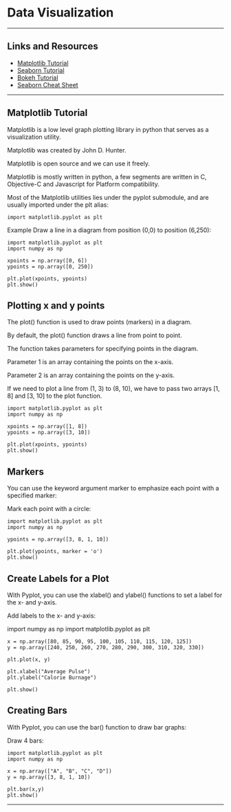 # Data Visualization

<hr>

## Links and Resources

- [Matplotlib Tutorial](https://github.com/rougier/matplotlib-tutorial)
- [Seaborn Tutorial](https://seaborn.pydata.org/tutorial.html)
- [Bokeh Tutorial](https://mybinder.org/v2/gh/bokeh/bokeh-notebooks/master?filepath=tutorial%2F00%20-%20Introduction%20and%20Setup.ipynb)
- [Seaborn Cheat Sheet](chrome-extension://efaidnbmnnnibpcajpcglclefindmkaj/https://s3.amazonaws.com/assets.datacamp.com/blog_assets/Python_Seaborn_Cheat_Sheet.pdf)

<hr>

## Matplotlib Tutorial

Matplotlib is a low level graph plotting library in python that serves as a visualization utility.

Matplotlib was created by John D. Hunter.

Matplotlib is open source and we can use it freely.

Matplotlib is mostly written in python, a few segments are written in C, Objective-C and Javascript for Platform compatibility.

Most of the Matplotlib utilities lies under the pyplot submodule, and are usually imported under the plt alias:

    import matplotlib.pyplot as plt

Example Draw a line in a diagram from position (0,0) to position (6,250):

    import matplotlib.pyplot as plt
    import numpy as np

    xpoints = np.array([0, 6])
    ypoints = np.array([0, 250])

    plt.plot(xpoints, ypoints)
    plt.show()

## Plotting x and y points

The plot() function is used to draw points (markers) in a diagram.

By default, the plot() function draws a line from point to point.

The function takes parameters for specifying points in the diagram.

Parameter 1 is an array containing the points on the x-axis.

Parameter 2 is an array containing the points on the y-axis.

If we need to plot a line from (1, 3) to (8, 10), we have to pass two arrays [1, 8] and [3, 10] to the plot function.

    import matplotlib.pyplot as plt
    import numpy as np

    xpoints = np.array([1, 8])
    ypoints = np.array([3, 10])

    plt.plot(xpoints, ypoints)
    plt.show()

## Markers

You can use the keyword argument marker to emphasize each point with a specified marker:

Mark each point with a circle:

    import matplotlib.pyplot as plt
    import numpy as np

    ypoints = np.array([3, 8, 1, 10])

    plt.plot(ypoints, marker = 'o')
    plt.show()

## Create Labels for a Plot

With Pyplot, you can use the xlabel() and ylabel() functions to set a label for the x- and y-axis.

Add labels to the x- and y-axis:

import numpy as np
import matplotlib.pyplot as plt

    x = np.array([80, 85, 90, 95, 100, 105, 110, 115, 120, 125])
    y = np.array([240, 250, 260, 270, 280, 290, 300, 310, 320, 330])

    plt.plot(x, y)

    plt.xlabel("Average Pulse")
    plt.ylabel("Calorie Burnage")

    plt.show()

## Creating Bars

With Pyplot, you can use the bar() function to draw bar graphs:

Draw 4 bars:

    import matplotlib.pyplot as plt
    import numpy as np

    x = np.array(["A", "B", "C", "D"])
    y = np.array([3, 8, 1, 10])

    plt.bar(x,y)
    plt.show()

<hr>